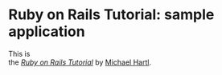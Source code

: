 # Ruby on Rails Tutorial: sample application

This is  
the [*Ruby on Rails Tutorial*](http://railstutorial.org/)
by [Michael Hartl](http://michaelhartl.com/).
